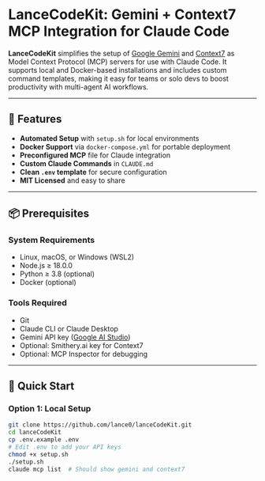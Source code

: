 # LanceCodeKit: Gemini + Context7 MCP Integration for Claude Code

**LanceCodeKit** simplifies the setup of [Google Gemini](https://aistudio.google.com/) and [Context7](https://smithery.ai/) as Model Context Protocol (MCP) servers for use with Claude Code. It supports local and Docker-based installations and includes custom command templates, making it easy for teams or solo devs to boost productivity with multi-agent AI workflows.

---

## 🔧 Features

- **Automated Setup** with `setup.sh` for local environments
- **Docker Support** via `docker-compose.yml` for portable deployment
- **Preconfigured MCP** file for Claude integration
- **Custom Claude Commands** in `CLAUDE.md`
- **Clean `.env` template** for secure configuration
- **MIT Licensed** and easy to share

---

## 📦 Prerequisites

### System Requirements
- Linux, macOS, or Windows (WSL2)
- Node.js ≥ 18.0.0
- Python ≥ 3.8 (optional)
- Docker (optional)

### Tools Required
- Git
- Claude CLI or Claude Desktop
- Gemini API key ([Google AI Studio](https://aistudio.google.com/))
- Optional: Smithery.ai key for Context7
- Optional: MCP Inspector for debugging

---

## 🚀 Quick Start

### Option 1: Local Setup

```bash
git clone https://github.com/lance0/lanceCodeKit.git
cd lanceCodeKit
cp .env.example .env
# Edit .env to add your API keys
chmod +x setup.sh
./setup.sh
claude mcp list  # Should show gemini and context7


